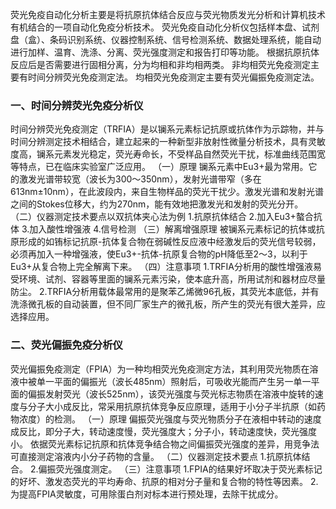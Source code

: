 


荧光免疫自动化分析主要是将抗原抗体结合反应与荧光物质发光分析和计算机技术有机结合的一项自动化免疫分析技术。
荧光免疫自动化分析仪包括样本盘、试剂盘（盒）、条码识别系统、仪器控制系统、信号检测系统、数据处理系统，能自动进行加样、温育、洗涤、分离、荧光强度测定和报告打印等功能。
根据抗原抗体反应后是否需要进行固相分离，分为均相和非均相两类。
非均相荧光免疫测定主要有时间分辨荧光免疫测定法。
均相荧光免疫测定主要有荧光偏振免疫测定法。

### 一、时间分辨荧光免疫分析仪
时间分辨荧光免疫测定（TRFIA）是以镧系元素标记抗原或抗体作为示踪物，并与时间分辨测定技术相结合，建立起来的一种新型非放射性微量分析技术，具有灵敏度高，镧系元素发光稳定，荧光寿命长，不受样品自然荧光干扰，标准曲线范围宽等特点，已在临床实验室广泛应用。
（一）原理
镧系元素中Eu3+最为常用。它的激发光谱带较宽（波长为300～350nm），发射光谱带窄（多在613nm±10nm），在此波段内，来自生物样品的荧光干扰少。激发光谱和发射光谱之间的Stokes位移大，约为270nm，能有效地把激发光和发射的荧光分开。
（二）仪器测定技术要点以双抗体夹心法为例
1.抗原抗体结合
2.加入Eu3+螯合抗体
3.加入酸性增强液
4.信号检测
（三）解离增强原理
被镧系元素标记的抗体或抗原形成的如铕标记抗原-抗体复合物在弱碱性反应液中经激发后的荧光信号较弱，必须再加入一种增强液，使Eu3+-抗体-抗原复合物的pH降低至2～3，以利于Eu3+从复合物上完全解离下来。
（四）注意事项
1.TRFIA分析用的酸性增强液易受环境、试剂、容器等里面的镧系元素污染，使本底升高，所用试剂和器材应尽量防尘。
2.TRFIA分析用载体最常用的是聚苯乙烯微96孔板，其荧光本底低，并有洗涤微孔板的自动装置，但不同厂家生产的微孔板，所产生的荧光有很大差异，应选择应用。

### 二、荧光偏振免疫分析仪
荧光偏振免疫测定（FPIA）为一种均相荧光免疫测定方法，其利用荧光物质在溶液中被单一平面的偏振光（波长485nm）照射后，可吸收光能而产生另一单一平面的偏振发射荧光（波长525nm），该荧光强度与荧光标志物质在溶液中旋转的速度与分子大小成反比，常采用抗原抗体竞争反应原理，适用于小分子半抗原（如药物浓度）的检测。
（一）原理
偏振荧光强度与荧光物质分子在液相中转动的速度成反比，即分子大，转动速度慢，荧光强度大；分子小，转动速度快，荧光强度小。
依据荧光素标记抗原和抗体竞争结合物之间偏振荧光强度的差异，用竞争法可直接测定溶液内小分子药物的含量。
（二）仪器测定技术要点
1.抗原抗体结合。
2.偏振荧光强度测定。
（三）注意事项
1.FPIA的结果好坏取决于荧光素标记的好坏、激发态荧光的平均寿命、抗原的相对分子量和复合物的特性等因素。
2.为提高FPIA灵敏度，可用除蛋白剂对标本进行预处理，去除干扰成分。
